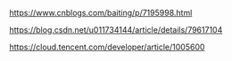 https://www.cnblogs.com/baiting/p/7195998.html

https://blog.csdn.net/u011734144/article/details/79617104

https://cloud.tencent.com/developer/article/1005600
